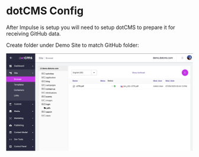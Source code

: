 # dotCMS Config

After Impulse is setup you will need to setup dotCMS to prepare it for receiving GitHub data.   
  
Create folder under Demo Site to match GitHub folder:

![](../../.gitbook/assets/dotcms-config1.png)

